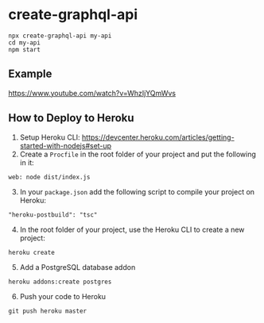 # create-graphql-api

```
npx create-graphql-api my-api
cd my-api
npm start
```

## Example

https://www.youtube.com/watch?v=WhzIjYQmWvs

## How to Deploy to Heroku

1. Setup Heroku CLI: https://devcenter.heroku.com/articles/getting-started-with-nodejs#set-up
2. Create a `Procfile` in the root folder of your project and put the following in it:
```
web: node dist/index.js
```
3. In your `package.json` add the following script to compile your project on Heroku:
```
"heroku-postbuild": "tsc"
```
4. In the root folder of your project, use the Heroku CLI to create a new project:
```
heroku create
```
5. Add a PostgreSQL database addon
```
heroku addons:create postgres
```
6. Push your code to Heroku
```
git push heroku master
```


